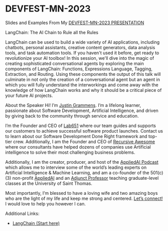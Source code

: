 # DEVFEST-MN-2023

Slides and Examples From My [DEVFEST-MN-2023 PRESENTATION](https://devfest.mn/schedule/-NjmjAUemAeU9_0EVItq/LangChain:-The-AI-Chain-to-Rule-all-the-Rules)

LangChain: The AI Chain to Rule all the Rules

LangChain can be used to build a wide variety of AI applications, including chatbots, personal assistants, creative content generators, data analysis tools, and task automation tools. If you haven't used it before, get ready to revolutionize your AI toolbox! In this session, we'll dive into the magic of creating sophisticated conversational agents by exploring the main components of LangChain: Functions, Expressions Language, Tagging, Extraction, and Routing. Using these components the output of this talk will culminate in not only the creation of a conversational agent but an agent in which you will fully understand the interworkings and come away with the knowledge of how LangChain works and why it should be a critical piece of your future AI projects.

About the Speaker
Hi! I’m [Justin Grammens](https://justingrammens.com). I’m a lifelong learner, passionate about Software Development, Artificial Intelligence, and driven by giving back to the community through service and education. 
 
I’m the Founder and CEO of [Lab651](https://lab651.com) where our team guides and supports our customers to achieve successful software product launches. Contact us to learn about our Software Development Done Right framework and top-tier crew. Additionally, I am the Founder and CEO of [Recursive Awesome](https://recursiveawesome.com) where our consultants have helped dozens of companies use Artificial intelligence to solve their most challenging business problems.
 
Additionally, I am the creator, producer, and host of the [AppliedAI Podcast](https://podcast.appliedai.mn) which allows me to interview some of the world’s leading experts on Artificial Intelligence & Machine Learning, and am a co-founder of the 501(c)(3) non-profit [AppliedAI](https://appliedai.mn) and an [Adjunct Professor](https://software.stthomas.edu/about/faculty-staff/biography/justin-grammens/) teaching graduate-level classes at the University of Saint Thomas.
 
Most importantly, I’m blessed to have a loving wife and two amazing boys who are the light of my life and keep me strong and centered. [Let’s connect!](https://justingrammens.com) I would love to help you however I can.

Additional Links:

* [LangChain (Start here)](https://langchain.com)

